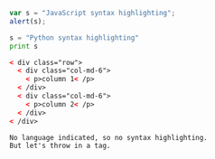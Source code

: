 
```javascript
var s = "JavaScript syntax highlighting";
alert(s);
```
 
```python
s = "Python syntax highlighting"
print s
```

```html
< div class="row">
  < div class="col-md-6">
    < p>column 1< /p>
  < /div>
  < div class="col-md-6">
    < p>column 2< /p>
  < /div>
< /div>
```
 
```no
No language indicated, so no syntax highlighting. 
But let's throw in a tag.
```